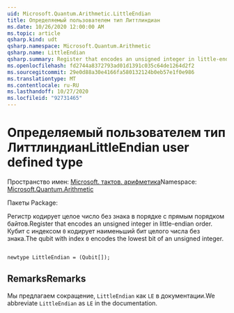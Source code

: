 ```yaml
---
uid: Microsoft.Quantum.Arithmetic.LittleEndian
title: Определяемый пользователем тип Литтлиндиан
ms.date: 10/26/2020 12:00:00 AM
ms.topic: article
qsharp.kind: udt
qsharp.namespace: Microsoft.Quantum.Arithmetic
qsharp.name: LittleEndian
qsharp.summary: Register that encodes an unsigned integer in little-endian order. The qubit with index `0` encodes the lowest bit of an unsigned integer.
ms.openlocfilehash: fd2744a8372793ad01d1391c035c64de1264d2f2
ms.sourcegitcommit: 29e0d88a30e4166fa580132124b0eb57e1f0e986
ms.translationtype: MT
ms.contentlocale: ru-RU
ms.lasthandoff: 10/27/2020
ms.locfileid: "92731465"
---
```

# <a name="littleendian-user-defined-type"></a><span data-ttu-id="2abd4-102">Определяемый пользователем тип Литтлиндиан</span><span class="sxs-lookup"><span data-stu-id="2abd4-102">LittleEndian user defined type</span></span>

<span data-ttu-id="2abd4-103">Пространство имен: [Microsoft. тактов. арифметика](xref:Microsoft.Quantum.Arithmetic)</span><span class="sxs-lookup"><span data-stu-id="2abd4-103">Namespace: [Microsoft.Quantum.Arithmetic](xref:Microsoft.Quantum.Arithmetic)</span></span>

<span data-ttu-id="2abd4-104">Пакеты [](https://nuget.org/packages/)</span><span class="sxs-lookup"><span data-stu-id="2abd4-104">Package: [](https://nuget.org/packages/)</span></span>


<span data-ttu-id="2abd4-105">Регистр кодирует целое число без знака в порядке с прямым порядком байтов.</span><span class="sxs-lookup"><span data-stu-id="2abd4-105">Register that encodes an unsigned integer in little-endian order.</span></span> <span data-ttu-id="2abd4-106">Кубит с индексом `0` кодирует наименьший бит целого числа без знака.</span><span class="sxs-lookup"><span data-stu-id="2abd4-106">The qubit with index `0` encodes the lowest bit of an unsigned integer.</span></span>

```qsharp

newtype LittleEndian = (Qubit[]);
```



## <a name="remarks"></a><span data-ttu-id="2abd4-107">Remarks</span><span class="sxs-lookup"><span data-stu-id="2abd4-107">Remarks</span></span>

<span data-ttu-id="2abd4-108">Мы предлагаем сокращение, `LittleEndian` как `LE` в документации.</span><span class="sxs-lookup"><span data-stu-id="2abd4-108">We abbreviate `LittleEndian` as `LE` in the documentation.</span></span>